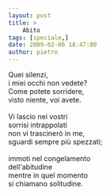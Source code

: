 ```yaml
---
layout: post
title: >
    Abito
tags: [speciale,]
date: 2009-02-06 18:47:00
author: pietro
---
```

Quei silenzi,<br/>i miei occhi non vedete?<br/>Come potete sorridere,<br/>visto niente, voi avete.<br/><br/>Vi lascio nei vostri<br/>sorrisi intrappolati<br/>non vi trascinerò in me,<br/>sguardi sempre più spezzati;<br/><br/>immoti nel congelamento<br/>dell'abitudine<br/>mentre in quel momento<br/>si chiamano solitudine.
